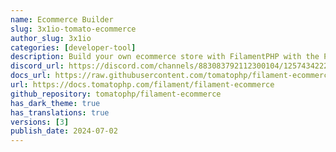 ```yaml
---
name: Ecommerce Builder
slug: 3x1io-tomato-ecommerce
author_slug: 3x1io
categories: [developer-tool]
description: Build your own ecommerce store with FilamentPHP with the Power of Tomato CMS
discord_url: https://discord.com/channels/883083792112300104/1257434222973685990
docs_url: https://raw.githubusercontent.com/tomatophp/filament-ecommerce/master/README.md
url: https://docs.tomatophp.com/filament/filament-ecommerce
github_repository: tomatophp/filament-ecommerce
has_dark_theme: true
has_translations: true
versions: [3]
publish_date: 2024-07-02
---
```


